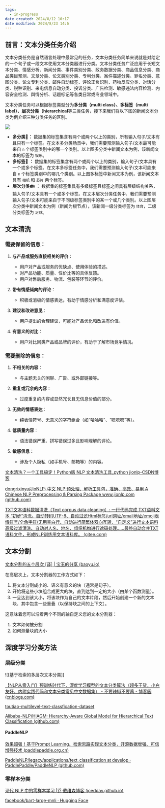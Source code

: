 ```yaml
---
tags:
  - in-progress
date created: 2024/8/12 10:17
date modified: 2024/8/23 14:6
---
```

## 前言：文本分类任务介绍

文本分类任务是自然语言处理中最常见的任务，文本分类任务简单来说就是对给定的一个句子或一段文本使用文本分类器进行分类。文本分类任务广泛应用于长短文本分类、情感分析、新闻分类、事件类别分类、政务数据分类、商品信息分类、商品类目预测、文章分类、论文类别分类、专利分类、案件描述分类、罪名分类、意图分类、论文专利分类、邮件自动标签、评论正负识别、药物反应分类、对话分类、税种识别、来电信息自动分类、投诉分类、广告检测、敏感违法内容检测、内容安全检测、舆情分析、话题标记等各类日常或专业领域中。

文本分类任务可以根据标签类型分为**多分类（multi class）、多标签（multi label）、层次分类（hierarchical**等三类任务，接下来我们将以下图的新闻文本分类为例介绍三种分类任务的区别。

![](https://user-images.githubusercontent.com/63761690/186378697-630d3590-4e67-49a0-8d5f-7cabd9daa894.png)

- **多分类🚶：** 数据集的标签集含有两个或两个以上的类别，所有输入句子/文本有且只有一个标签。在文本多分类场景中，我们需要预测输入句子/文本最可能来自 `n` 个标签类别中的哪一个类别。以上图多分类中新闻文本为例，该新闻文本的标签为 `娱乐`。
- **多标签👫 ：** 数据集的标签集含有两个或两个以上的类别，输入句子/文本具有一个或多个标签。在文本多标签任务中，我们需要预测输入句子/文本可能来自 `n` 个标签类别中的哪几个类别。以上图多标签中新闻文本为例，该新闻文本具有 `相机` 和 `芯片` 两个标签。
- **层次分类👪 ：** 数据集的标签集具有多级标签且标签之间具有层级结构关系，输入句子/文本具有一个或多个标签。在文本层次分类任务中，我们需要预测输入句子/文本可能来自于不同级标签类别中的某一个或几个类别。以上图层次分类中新闻文本为例（新闻为根节点），该新闻一级分类标签为 `体育`，二级分类标签为 `足球`。

## 文本清洗

### 需要保留的信息：

1. **与产品或服务直接相关的评价**：
   - 用户对产品或服务的优缺点、使用体验的描述。
   - 对产品功能、质量、性价比等的具体反馈。
   - 用户对售后服务、物流、包装等环节的评价。

2. **带有情感倾向的评论**：
   - 积极或消极的情感表达，有助于情感分析和满意度评估。

3. **建议和改进意见**：
   - 用户提出的合理建议，可能对产品优化和改进有价值。

4. **有意义的对比**：
   - 用户对比同类产品或品牌的评价，有助于了解市场竞争情况。

### 需要删除的信息：

1. **不相关的内容**：
   - 与主题无关的闲聊、广告、或外部链接等。

2. **重复或冗余的内容**：
   - 过度重复的内容或显然冗长且无信息价值的部分。

3. **无效的情感表达**：
   - 纯表情符号、无意义的字符组合（如“哈哈哈”、“嗯嗯嗯”等）。

4. **低质量内容**：
   - 语法错误严重、拼写错误过多且影响理解的评论。

5. **敏感信息**：
   - 涉及个人隐私（如手机号、邮箱等）的内容。

[文本清洗？一个工具搞定！Python版 NLP 文本清洗工具_python jionlp-CSDN博客](https://blog.csdn.net/dongrixinyu/article/details/120245042)

[dongrixinyu/JioNLP: 中文 NLP 预处理、解析工具包，准确、高效、易用 A Chinese NLP Preprocessing & Parsing Package www.jionlp.com (github.com)](https://github.com/dongrixinyu/JioNLP)

[TXT文本语料数据清洗（Text corpus data cleaning）: 一行代码完成 TXT语料文本 “初步”清洗。自动转码UTF-8、自动过滤Html标签/url网址/email地址/emoji表情符号/全角字符/无用空白行、自动进行简繁体双向互转、“自定义”进行文本语料高级过滤清洗、自动对人名、地名、组织机构进行遮码处理……最终自动合并TXT语料文件，形成NLP训练用文本语料库。 (gitee.com)](https://gitee.com/chinaet/text-corpus-data-cleaning)

## 文本分割

[文本分割的五个层次 [译] | 宝玉的分享 (baoyu.io)](https://baoyu.io/translations/rag/5-levels-of-text-splitting)

在高层次上，文本分割器的工作方式如下：

1. 将文本分割成小的、语义有意义的块（通常是句子）。
2. 开始将这些小块组合成更大的块，直到达到一定的大小（由某个函数测量）。
3. 一旦达到该大小，将该块作为自己的文本片段，然后开始创建一个新的文本块，其中包含一些重叠（以保持块之间的上下文）。

这意味着您可以沿着两个不同的轴自定义您的文本分割器：

1. 文本如何被分割
2. 如何测量块的大小

## 深度学习分类方法

### 层级分类

![[基于检索的多层次文本分类]]

[【NLP从零入门】预训练时代下，深度学习模型的文本分类算法（超多干货，小白友好，内附实践代码和文本分类常见中文数据集） - 不要辣椒不要酱 - 博客园 (cnblogs.com)](https://www.cnblogs.com/lugim/articles/16696895.html)

[toutiao-multilevel-text-classfication-dataset](https://github.com/aceimnorstuvwxz/toutiao-multilevel-text-classfication-dataset)

[Alibaba-NLP/HiAGM: Hierarchy-Aware Global Model for Hierarchical Text Classification (github.com)](https://github.com/Alibaba-NLP/HiAGM)

#### PaddleNLP

[效果超强！基于Prompt Learning、检索思路实现文本分类，开源数据增强、可信增强技术 (paddlepaddle.org.cn)](https://www.paddlepaddle.org.cn/support/news?action=detail&id=3136)

[PaddleNLP/legacy/applications/text_classification at develop · PaddlePaddle/PaddleNLP (github.com)](https://github.com/PaddlePaddle/PaddleNLP/tree/develop/legacy/applications/text_classification)

### 零样本分类

[现代 NLP 中的零样本学习 |乔·戴维森博客 (joeddav.github.io)](https://joeddav.github.io/blog/2020/05/29/ZSL.html)

[facebook/bart-large-mnli · Hugging Face](https://huggingface.co/facebook/bart-large-mnli)